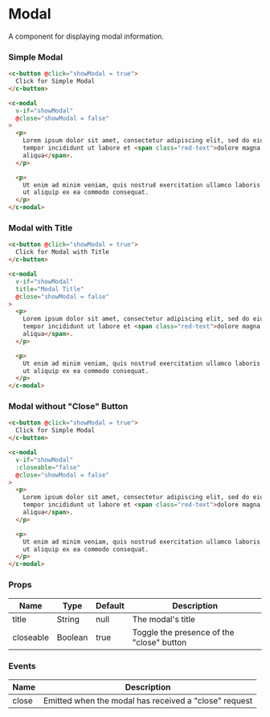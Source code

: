 # Modal

A component for displaying modal information.

### Simple Modal

<component-container>
  <modal-demo button-text="Click for Simple Modal" type="simple" />
</component-container>

``` html
<c-button @click="showModal = true">
  Click for Simple Modal
</c-button>

<c-modal
  v-if="showModal"
  @close="showModal = false"
>
  <p>
    Lorem ipsum dolor sit amet, consectetur adipiscing elit, sed do eiusmod
    tempor incididunt ut labore et <span class="red-text">dolore magna
    aliqua</span>.
  </p>

  <p>
    Ut enim ad minim veniam, quis nostrud exercitation ullamco laboris nisi
    ut aliquip ex ea commodo consequat.
  </p>
</c-modal>
```

### Modal with Title

<component-container>
  <modal-demo button-text="Click for Modal with Title" type="title" />
</component-container>

``` html
<c-button @click="showModal = true">
  Click for Modal with Title
</c-button>

<c-modal
  v-if="showModal"
  title="Modal Title"
  @close="showModal = false"
>
  <p>
    Lorem ipsum dolor sit amet, consectetur adipiscing elit, sed do eiusmod
    tempor incididunt ut labore et <span class="red-text">dolore magna
    aliqua</span>.
  </p>

  <p>
    Ut enim ad minim veniam, quis nostrud exercitation ullamco laboris nisi
    ut aliquip ex ea commodo consequat.
  </p>
</c-modal>
```

### Modal without "Close" Button

<component-container>
  <modal-demo button-text="Text-only Modal" type="text-only" />
</component-container>

``` html
<c-button @click="showModal = true">
  Click for Simple Modal
</c-button>

<c-modal
  v-if="showModal"
  :closeable="false"
  @close="showModal = false"
>
  <p>
    Lorem ipsum dolor sit amet, consectetur adipiscing elit, sed do eiusmod
    tempor incididunt ut labore et <span class="red-text">dolore magna
    aliqua</span>.
  </p>

  <p>
    Ut enim ad minim veniam, quis nostrud exercitation ullamco laboris nisi
    ut aliquip ex ea commodo consequat.
  </p>
</c-modal>
```

### Props

| Name        | Type    | Default             | Description                      |
| ----------- | ------- | -------------- | ------------------------------------- |
| title       | String | null           | The modal's title                |
| closeable   | Boolean | true | Toggle the presence of the "close" button |

### Events

| Name         | Description                    |
| ------------ | ------------------------------ |
| close        | Emitted when the modal has received a "close" request |